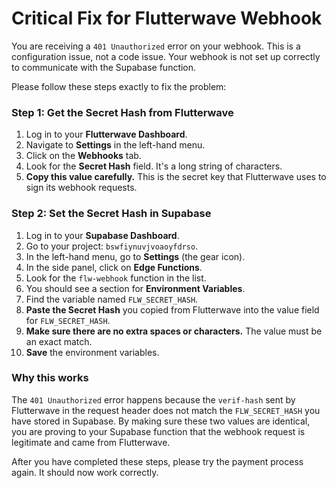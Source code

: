 # Critical Fix for Flutterwave Webhook

You are receiving a `401 Unauthorized` error on your webhook. This is a configuration issue, not a code issue. Your webhook is not set up correctly to communicate with the Supabase function.

Please follow these steps exactly to fix the problem:

### Step 1: Get the Secret Hash from Flutterwave

1.  Log in to your **Flutterwave Dashboard**.
2.  Navigate to **Settings** in the left-hand menu.
3.  Click on the **Webhooks** tab.
4.  Look for the **Secret Hash** field. It's a long string of characters.
5.  **Copy this value carefully.** This is the secret key that Flutterwave uses to sign its webhook requests.

### Step 2: Set the Secret Hash in Supabase

1.  Log in to your **Supabase Dashboard**.
2.  Go to your project: `bswfiynuvjvoaoyfdrso`.
3.  In the left-hand menu, go to **Settings** (the gear icon).
4.  In the side panel, click on **Edge Functions**.
5.  Look for the `flw-webhook` function in the list.
6.  You should see a section for **Environment Variables**.
7.  Find the variable named `FLW_SECRET_HASH`.
8.  **Paste the Secret Hash** you copied from Flutterwave into the value field for `FLW_SECRET_HASH`.
9.  **Make sure there are no extra spaces or characters.** The value must be an exact match.
10. **Save** the environment variables.

### Why this works

The `401 Unauthorized` error happens because the `verif-hash` sent by Flutterwave in the request header does not match the `FLW_SECRET_HASH` you have stored in Supabase. By making sure these two values are identical, you are proving to your Supabase function that the webhook request is legitimate and came from Flutterwave.

After you have completed these steps, please try the payment process again. It should now work correctly.
